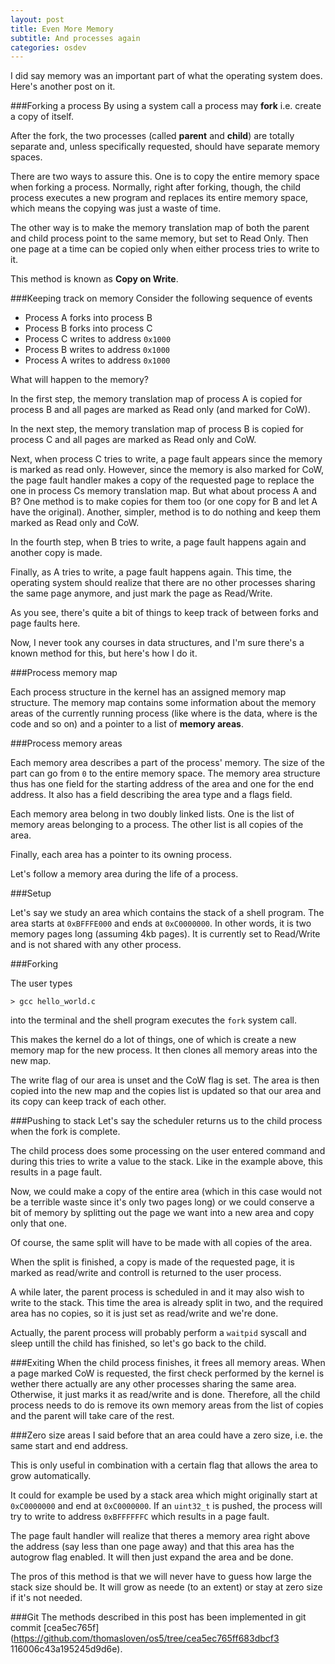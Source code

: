 ```yaml
---
layout: post
title: Even More Memory
subtitle: And processes again
categories: osdev
---
```


I did say memory was an important part of what the operating system
does. Here's another post on it.

###Forking a process
By using a system call a process may __fork__ i.e. create a copy of
itself.

After the fork, the two processes (called __parent__ and __child__)
are totally separate and, unless specifically requested, should have
separate memory spaces.

There are two ways to assure this. One is to copy the entire memory
space when forking a process. Normally, right after forking, though,
the child process executes a new program and replaces its entire memory
space, which means the copying was just a waste of time.

The other way is to make the memory translation map of both the parent
and child process point to the same memory, but set to Read Only. Then
one page at a time can be copied only when either process tries to write
to it.

This method is known as __Copy on Write__.

###Keeping track on memory
Consider the following sequence of events

- Process A forks into process B
- Process B forks into process C
- Process C writes to address `0x1000`
- Process B writes to address `0x1000`
- Process A writes to address `0x1000`

What will happen to the memory?

In the first step, the memory translation map of process A is copied for
process B and all pages are marked as Read only (and marked for CoW).

In the next step, the memory translation map of process B is copied for
process C and all pages are marked as Read only and CoW.

Next, when process C tries to write, a page fault appears since the
memory is marked as read only. However, since the memory is also marked
for CoW, the page fault handler makes a copy of the requested page to
replace the one in process Cs memory translation map. But what about
process A and B? One method is to make copies for them too (or one copy
for B and let A have the original). Another, simpler, method is to do
nothing and keep them marked as Read only and CoW.

In the fourth step, when B tries to write, a page fault happens again
and another copy is made.

Finally, as A tries to write, a page fault happens again. This time,
the operating system should realize that there are no other processes
sharing the same page anymore, and just mark the page as Read/Write.

As you see, there's quite a bit of things to keep track of between forks
and page faults here.

Now, I never took any courses in data structures, and I'm sure there's a
known method for this, but here's how I do it.

###Process memory map

Each process structure in the kernel has an assigned memory map structure.
The memory map contains some information about the memory areas of the
currently running process (like where is the data, where is the code and
so on) and a pointer to a list of __memory areas__.

###Process memory areas

Each memory area describes a part of the process' memory. The size of
the part can go from `0` to the entire memory space. The memory area
structure thus has one field for the starting address of the area and
one for the end address. It also has a field describing the area type
and a flags field.

Each memory area belong in two doubly linked lists. One is the list of
memory areas belonging to a process. The other list is all copies of the
area.

Finally, each area has a pointer to its owning process.

Let's follow a memory area during the life of a process.

###Setup

Let's say we study an area which contains the stack of a shell program.
The area starts at `0xBFFFE000` and ends at `0xC0000000`. In other words, it is two memory pages long (assuming 4kb pages). It is currently set to Read/Write and is not shared with any other process.

###Forking

The user types

	> gcc hello_world.c

into the terminal and the shell program executes the `fork` system call.

This makes the kernel do a lot of things, one of which is create a new
memory map for the new process. It then clones all memory areas into the
new map.

The write flag of our area is unset and the CoW flag is set. The area is
then copied into the new map and the copies list is updated so that our
area and its copy can keep track of each other.

###Pushing to stack
Let's say the scheduler returns us to the child process when the fork is
complete.

The child process does some processing on the user entered command and
during this tries to write a value to the stack. Like in the example
above, this results in a page fault.

Now, we could make a copy of the entire area (which in this case would
not be a terrible waste since it's only two pages long) or we could
conserve a bit of memory by splitting out the page we want into a new
area and copy only that one.

Of course, the same split will have to be made with all copies of the
area.

When the split is finished, a copy is made of the requested page, it is
marked as read/write and controll is returned to the user process.

A while later, the parent process is scheduled in and it may also wish
to write to the stack. This time the area is already split in two, and
the required area has no copies, so it is just set as read/write and
we're done.

Actually, the parent process will probably perform a `waitpid` syscall
and sleep untill the child has finished, so let's go back to the child.

###Exiting
When the child process finishes, it frees all memory areas. When a page
marked CoW is requested, the first check performed by the kernel is
wether there actually are any other processes sharing the same area.
Otherwise, it just marks it as read/write and is done. Therefore, all
the child process needs to do is remove its own memory areas from the
list of copies and the parent will take care of the rest.

###Zero size areas
I said before that an area could have a zero size, i.e. the same start
and end address.

This is only useful in combination with a certain flag that allows the
area to grow automatically.

It could for example be used by a stack area which might originally
start at `0xC0000000` and end at `0xC0000000`. If an `uint32_t` is
pushed, the process will try to write to address `0xBFFFFFFC` which
results in a page fault.

The page fault handler will realize that theres a memory area right
above the address (say less than one page away) and that this area has
the autogrow flag enabled. It will then just expand the area and be
done.

The pros of this method is that we will never have to guess how large
the stack size should be. It will grow as neede (to an extent) or stay
at zero size if it's not needed.

###Git
The methods described in this post has been implemented in git commit
[cea5ec765f](https://github.com/thomasloven/os5/tree/cea5ec765ff683dbcf3
116006c43a195245d9d6e).
